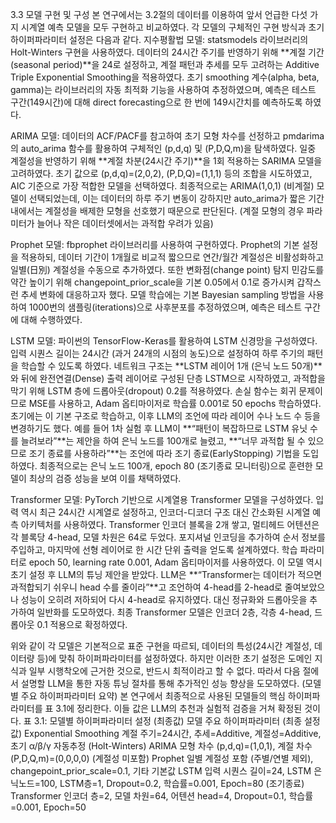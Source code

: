 3.3 모델 구현 및 구성
본 연구에서는 3.2절의 데이터를 이용하여 앞서 언급한 다섯 가지 시계열 예측 모델을 모두 구현하고 비교하였다. 각 모델의 구체적인 구현 방식과 초기 하이퍼파라미터 설정은 다음과 같다.
지수평활법 모델: statsmodels 라이브러리의 Holt-Winters 구현을 사용하였다. 데이터의 24시간 주기를 반영하기 위해 **계절 기간(seasonal period)**을 24로 설정하고, 계절 패턴과 추세를 모두 고려하는 Additive Triple Exponential Smoothing을 적용하였다. 초기 smoothing 계수(alpha, beta, gamma)는 라이브러리의 자동 최적화 기능을 사용하여 추정하였으며, 예측은 테스트 구간(149시간)에 대해 direct forecasting으로 한 번에 149시간치를 예측하도록 하였다.


ARIMA 모델: 데이터의 ACF/PACF를 참고하여 초기 모형 차수를 선정하고 pmdarima의 auto_arima 함수를 활용하여 구체적인 (p,d,q) 및 (P,D,Q,m)을 탐색하였다. 일중 계절성을 반영하기 위해 **계절 차분(24시간 주기)**을 1회 적용하는 SARIMA 모델을 고려하였다. 초기 값으로 (p,d,q)=(2,0,2), (P,D,Q)=(1,1,1) 등의 조합을 시도하였고, AIC 기준으로 가장 적합한 모델을 선택하였다. 최종적으로는 ARIMA(1,0,1) (비계절) 모델이 선택되었는데, 이는 데이터의 하루 주기 변동이 강하지만 auto_arima가 짧은 기간 내에서는 계절성을 배제한 모형을 선호했기 때문으로 판단된다. (계절 모형의 경우 파라미터가 늘어나 작은 데이터셋에서는 과적합 우려가 있음)


Prophet 모델: fbprophet 라이브러리를 사용하여 구현하였다. Prophet의 기본 설정을 적용하되, 데이터 기간이 1개월로 비교적 짧으므로 연간/월간 계절성은 비활성화하고 일별(日別) 계절성을 수동으로 추가하였다. 또한 변화점(change point) 탐지 민감도를 약간 높이기 위해 changepoint_prior_scale을 기본 0.05에서 0.1로 증가시켜 갑작스런 추세 변화에 대응하고자 했다. 모델 학습에는 기본 Bayesian sampling 방법을 사용하여 1000번의 샘플링(iterations)으로 사후분포를 추정하였으며, 예측은 테스트 구간에 대해 수행하였다.


LSTM 모델: 파이썬의 TensorFlow-Keras를 활용하여 LSTM 신경망을 구성하였다. 입력 시퀀스 길이는 24시간 (과거 24개의 시점의 농도)으로 설정하여 하루 주기의 패턴을 학습할 수 있도록 하였다. 네트워크 구조는 **LSTM 레이어 1개 (은닉 노드 50개)**와 뒤에 완전연결(Dense) 출력 레이어로 구성된 단층 LSTM으로 시작하였고, 과적합을 막기 위해 LSTM 층에 드롭아웃(dropout) 0.2를 적용하였다. 손실 함수는 회귀 문제이므로 MSE를 사용하고, Adam 옵티마이저로 학습률 0.001로 50 epochs 학습하였다. 초기에는 이 기본 구조로 학습하고, 이후 LLM의 조언에 따라 레이어 수나 노드 수 등을 변경하기도 했다. 예를 들어 1차 실험 후 LLM이 **“패턴이 복잡하므로 LSTM 유닛 수를 늘려보라”**는 제안을 하여 은닉 노드를 100개로 늘렸고, **“너무 과적합 될 수 있으므로 조기 종료를 사용하라”**는 조언에 따라 조기 종료(EarlyStopping) 기법을 도입하였다. 최종적으로는 은닉 노드 100개, epoch 80 (조기종료 모니터링)으로 훈련한 모델이 최상의 검증 성능을 보여 이를 채택하였다.


Transformer 모델: PyTorch 기반으로 시계열용 Transformer 모델을 구성하였다. 입력 역시 최근 24시간 시계열로 설정하고, 인코더-디코더 구조 대신 간소화된 시계열 예측 아키텍처를 사용하였다. Transformer 인코더 블록을 2개 쌓고, 멀티헤드 어텐션은 각 블록당 4-head, 모델 차원은 64로 두었다. 포지셔널 인코딩을 추가하여 순서 정보를 주입하고, 마지막에 선형 레이어로 한 시간 단위 출력을 얻도록 설계하였다. 학습 파라미터로 epoch 50, learning rate 0.001, Adam 옵티마이저를 사용하였다. 이 모델 역시 초기 설정 후 LLM의 튜닝 제안을 받았다. LLM은 **“Transformer는 데이터가 적으면 과적합되기 쉬우니 head 수를 줄이라”**고 조언하여 4-head를 2-head로 줄여보았으나 성능이 오히려 저하되어 다시 4-head로 유지하였다. 대신 정규화와 드롭아웃을 추가하여 일반화를 도모하였다. 최종 Transformer 모델은 인코더 2층, 각층 4-head, 드롭아웃 0.1 적용으로 확정하였다.


위와 같이 각 모델은 기본적으로 표준 구현을 따르되, 데이터의 특성(24시간 계절성, 데이터량 등)에 맞춰 하이퍼파라미터를 설정하였다. 하지만 이러한 초기 설정은 도메인 지식과 일부 시행착오에 근거한 것으로, 반드시 최적이라고 할 수 없다. 따라서 다음 절에서 설명할 LLM을 통한 자동 튜닝 절차를 통해 추가적인 성능 향상을 도모하였다.
(모델별 주요 하이퍼파라미터 요약) 본 연구에서 최종적으로 사용된 모델들의 핵심 하이퍼파라미터를 표 3.1에 정리한다. 이들 값은 LLM의 추천과 실험적 검증을 거쳐 확정된 것이다.
표 3.1: 모델별 하이퍼파라미터 설정 (최종값)
모델
주요 하이퍼파라미터 (최종 설정값)
Exponential Smoothing
계절 주기=24시간, 추세=Additive, 계절성=Additive, 초기 α/β/γ 자동추정 (Holt-Winters)
ARIMA
모형 차수 (p,d,q)=(1,0,1), 계절 차수 (P,D,Q,m)=(0,0,0,0) (계절성 미포함)
Prophet
일별 계절성 포함 (주별/연별 제외), changepoint_prior_scale=0.1, 기타 기본값
LSTM
입력 시퀀스 길이=24, LSTM 은닉노드=100, LSTM층=1, Dropout=0.2, 학습률=0.001, Epoch=80 (조기종료)
Transformer
인코더 층=2, 모델 차원=64, 어텐션 head=4, Dropout=0.1, 학습률=0.001, Epoch=50

